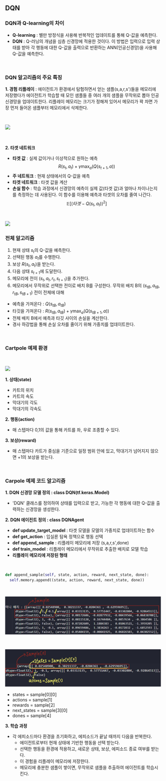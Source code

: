 ## **DQN**

### **DQN과 Q-learning의 차이**
- **Q-learning** : 벨만 방정식을 사용해 반복적인 업데이트를 통해 Q-값을 예측한다.
- **DQN** : Q-러닝의 개념을 심층 신경망에 적용한 것이다. 이 방법은 입력으로 입력 상태를 받아 각 행동에 대한 Q-값을 출력으로 반환하는 ANN(인공신경망)을 사용해 Q-값을 예측한다.
  
<br>

### **DQN 알고리즘의 주요 특징**
**1. 경험 리플레이** : 에이전트가 환경에서 탐험하면서 얻는 샘플(s,a,r,s')들을 메모리에 저장했다가 에이전트가 학습할 때 모인 샘플들 중 여러 개의 샘플을 무작위로 뽑아 인공신경망을 업데이트한다. 리플레이 메모리는 크기가 정해져 있어서 메모리가 꽉 차면 가장 먼저 들어온 샘플부터 메모리에서 삭제한다.

<br>

![](https://tave-6th-rlstudy.github.io/assets/img/RL_Study6/dqn.png)

<br>

**2. 타겟 네트워크** 
- **타겟 값** : 실제 값이거나 이상적으로 원하는 예측
$$R(s_t,a_t)+\gamma \max_{a} (Q(s_{t+1}, a))$$
- **주 네트워크** : 현재 상태에서의 Q-값을 예측
- **타겟 네트워크** : 타겟 값을 계산
- **손실 함수** : 학습 과정에서 신경망의 예측이 실제 값(타겟 값)과 얼마나 차이나는지를 측정하는 데 사용된다. 이 함수를 이용해 예측과 타겟의 오차를 줄여 나간다.
$$\mathbb{E}[(타겟-Q(s_t,a_t))^2]$$

<br>

![](https://img1.daumcdn.net/thumb/R800x0/?scode=mtistory2&fname=https%3A%2F%2Fblog.kakaocdn.net%2Fdn%2Fcw2t8w%2FbtrDU3Srd1K%2FDs7UlI3vY9qEhYqNtXSqi0%2Fimg.jpg)

### **전체 알고리즘**
1. 현재 상태 $s_t$의 Q-값을 예측한다.
2. 선택된 행동 $a_t$를 수행한다.
3. 보상 $R(s_t,a_t)$을 받는다.
4. 다음 상태 $s_{t+1}$에 도달한다.
5. 메모리에 전이 $(s_t,a_t,r_t,s_{t+1})$을 추가한다.
6. 메모리에서 무작위로 선택한 전이로 배치 B를 구성한다. 무작위 배치 B의 $(s_{tB},a_{tB},r_{tB},s_{tB+1})$ 전이 전체에 대해
- 예측을 가져온다 : $Q(s_{tB},a_{tB})$
- 타깃을 가져온다 : $R(s_{tB},a_{tB})+\gamma \max_{a} (Q(s_{tB+1}, a))$
- 전체 배치 B에서 예측과 타깃 사이의 손실을 계산한다.
- 경사 하강법을 통해 손실 오차를 줄이기 위해 가중치를 업데이트한다.

<br>

### **Cartpole 예제 환경**

<br>

![](https://inspaceai.github.io/images/lhh/cartpole_rl_compare/cartpole.gif)

**1. 상태(state)**
- 카트의 위치
- 카트의 속도
- 막대기의 각도
- 막대기의 각속도

**2. 행동(action)**
- 매 스텝마다 0,1의 값을 통해 카트를 좌, 우로 조종할 수 있다.

**3. 보상(reward)**
- 매 스텝마다 카트가 중심을 기준으로 일정 범위 안에 있고, 막대기가 넘어지지 않으면 +1의 보상을 받는다.

<br>

### **Carpole 예제 코드 알고리즘**
**1. DQN 신경망 모델 정의 : class DQN(tf.keras.Model)**
- 'DQN' 클래스를 정의하여 상태를 입력으로 받고, 가능한 각 행동에 대한 Q-값을 출력하는 신경망을 생성한다.

**2. DQN 에이전트 정의 : class DQNAgent**
- **def update_target_model** : 타겟 모델을 모델의 가중치로 업데이트하는 함수 
- **def get_action** : 입실론 탐욕 정책으로 행동 선택
- **def append_sample** : 리플레이 메모리에 저장 (s,a,r,s',done)
- **def train_model** : 리플레이 메모리에서 무작위로 추출한 배치로 모델 학습
- **리플레이 메모리에 저장된 형태**

<br>

```python
def append_sample(self, state, action, reward, next_state, done):
  self.memory.append((state, action, reward, next_state, done))
```
  
<br>

![](sample.jpg)

<br>

![](sample_element.jpg)


- states = sample[0][0]
- actions = sample[1]
- rewards = sample[2]
- next_states = sample[3][0]
- dones = sample[4]

**3. 학습 과정**
- 각 에피소드마다 환경을 초기화하고, 에피소드가 끝날 때까지 다음을 반복한다.
    - 에이전트로부터 현재 상태에 기반한 행동을 선택 받는다.
    - 선택한 행동을 환경에 적용하고, 새로운 상태, 보상, 에피소드 종료 여부를 받는다.
    - 이 경험을 리플레이 메모리에 저장한다.
    - 메모리에 충분한 샘플이 쌓이면, 무작위로 샘플을 추출하여 에이전트를 학습시킨다.

